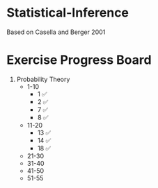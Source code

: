 # Statistical-Inference
Based on Casella and Berger 2001

# Exercise Progress Board
1. Probability Theory
    * 1-10
        * 1 ✅
        * 2 ✅
        * 7 ✅
        * 8 ✅
    * 11-20
        * 13 ✅
        * 14 ✅
        * 18 ✅
    * 21-30
    * 31-40
    * 41-50
    * 51-55
